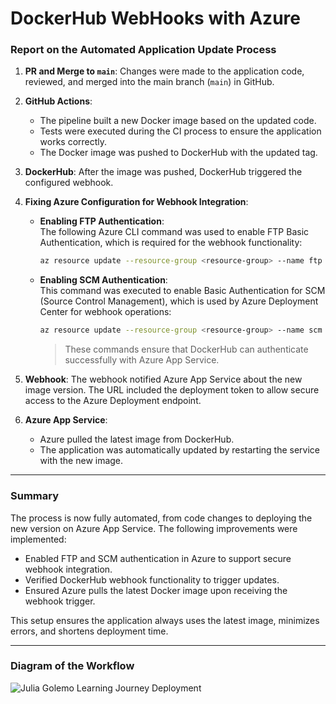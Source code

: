 # DockerHub WebHooks with Azure

### **Report on the Automated Application Update Process**

1. **PR and Merge to `main`**: Changes were made to the application code, reviewed, and merged into the main branch (`main`) in GitHub.

2. **GitHub Actions**:
   - The pipeline built a new Docker image based on the updated code.
   - Tests were executed during the CI process to ensure the application works correctly.
   - The Docker image was pushed to DockerHub with the updated tag.

3. **DockerHub**: After the image was pushed, DockerHub triggered the configured webhook.

4. **Fixing Azure Configuration for Webhook Integration**:

   - **Enabling FTP Authentication**:  
     The following Azure CLI command was used to enable FTP Basic Authentication, which is required for the webhook functionality:

     ```bash
     az resource update --resource-group <resource-group> --name ftp --namespace Microsoft.Web --resource-type basicPublishingCredentialsPolicies --parent sites/<site-name> --set properties.allow=true
     ```

   - **Enabling SCM Authentication**:  
     This command was executed to enable Basic Authentication for SCM (Source Control Management), which is used by Azure Deployment Center for webhook operations:

     ```bash
     az resource update --resource-group <resource-group> --name scm --namespace Microsoft.Web --resource-type basicPublishingCredentialsPolicies --parent sites/<site-name> --set properties.allow=true
     ```

     > These commands ensure that DockerHub can authenticate successfully with Azure App Service.

5. **Webhook**: The webhook notified Azure App Service about the new image version. The URL included the deployment token to allow secure access to the Azure Deployment endpoint.

6. **Azure App Service**:
   - Azure pulled the latest image from DockerHub.
   - The application was automatically updated by restarting the service with the new image.

---

### **Summary**
The process is now fully automated, from code changes to deploying the new version on Azure App Service. The following improvements were implemented:
- Enabled FTP and SCM authentication in Azure to support secure webhook integration.
- Verified DockerHub webhook functionality to trigger updates.
- Ensured Azure pulls the latest Docker image upon receiving the webhook trigger.

This setup ensures the application always uses the latest image, minimizes errors, and shortens deployment time.

---

### **Diagram of the Workflow**
![Julia Golemo Learning Journey Deployment](/images/markdown/webhook_dh.png)
